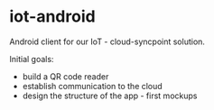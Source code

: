 # iot-android

Android client for our IoT - cloud-syncpoint solution.

Initial goals:

* build a QR code reader
* establish communication to the cloud
* design the structure of the app - first mockups
